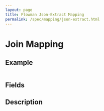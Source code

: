 ```yaml
---
layout: page
title: Flowman Json-Extract Mapping
permalink: /spec/mapping/json-extract.html
---
```

# Join Mapping

## Example
```
```

## Fields


## Description
